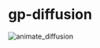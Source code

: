 # gp-diffusion



![animate_diffusion](https://github.com/SeungyounShin/gp-diffusion/assets/20262536/2ab6a78c-4569-43e3-a79f-a730bf16d8fb)
